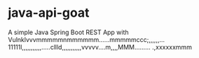 # java-api-goat

A simple Java Spring Boot REST App with Vulnklvvvmmmmmnmmmmmm......mmmmmccc;,,,,,,...
11111l,,,,,,,,,,,.....cllld,,,,,,,,,,,vvvvv....m,,,,MMM.........
.,xxxxxxmmm
